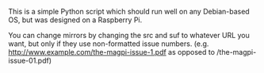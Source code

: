 This is a simple Python script which should run well on any Debian-based OS, but was designed on a Raspberry Pi.

You can change mirrors by changing the src and suf to whatever URL you want, but only if they use non-formatted issue numbers. (e.g. http://www.example.com/the-magpi-issue-1.pdf as opposed to /the-magpi-issue-01.pdf)
